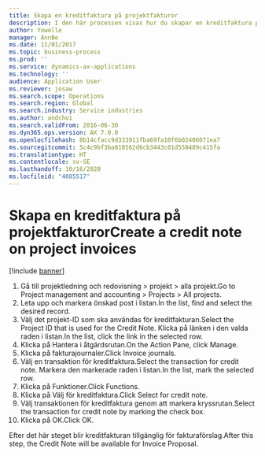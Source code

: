 ```yaml
---
title: Skapa en kreditfaktura på projektfakturor
description: I den här processen visas hur du skapar en kreditfaktura på projektfakturor som har bokförts.
author: Yowelle
manager: AnnBe
ms.date: 11/01/2017
ms.topic: business-process
ms.prod: ''
ms.service: dynamics-ax-applications
ms.technology: ''
audience: Application User
ms.reviewer: josaw
ms.search.scope: Operations
ms.search.region: Global
ms.search.industry: Service industries
ms.author: andchoi
ms.search.validFrom: 2016-06-30
ms.dyn365.ops.version: AX 7.0.0
ms.openlocfilehash: 8b14cfacc9d333911fba69fa10f6b02406071ea7
ms.sourcegitcommit: 5c4c9bf3ba018562d6cb3443c01d550489c415fa
ms.translationtype: HT
ms.contentlocale: sv-SE
ms.lasthandoff: 10/16/2020
ms.locfileid: "4085517"
---
```

# <a name="create-a-credit-note-on-project-invoices"></a><span data-ttu-id="55fef-103">Skapa en kreditfaktura på projektfakturor</span><span class="sxs-lookup"><span data-stu-id="55fef-103">Create a credit note on project invoices</span></span>

[!include [banner](../../includes/banner.md)]

1. <span data-ttu-id="55fef-104">Gå till projektledning och redovisning > projekt > alla projekt.</span><span class="sxs-lookup"><span data-stu-id="55fef-104">Go to Project management and accounting > Projects > All projects.</span></span> 
2. <span data-ttu-id="55fef-105">Leta upp och markera önskad post i listan.</span><span class="sxs-lookup"><span data-stu-id="55fef-105">In the list, find and select the desired record.</span></span> 
3. <span data-ttu-id="55fef-106">Välj det projekt-ID som ska användas för kreditfakturan.</span><span class="sxs-lookup"><span data-stu-id="55fef-106">Select the Project ID that is used for the Credit Note.</span></span> <span data-ttu-id="55fef-107">Klicka på länken i den valda raden i listan.</span><span class="sxs-lookup"><span data-stu-id="55fef-107">In the list, click the link in the selected row.</span></span> 
4. <span data-ttu-id="55fef-108">Klicka på Hantera i åtgärdsrutan.</span><span class="sxs-lookup"><span data-stu-id="55fef-108">On the Action Pane, click Manage.</span></span> 
5. <span data-ttu-id="55fef-109">Klicka på fakturajournaler.</span><span class="sxs-lookup"><span data-stu-id="55fef-109">Click Invoice journals.</span></span> 
6. <span data-ttu-id="55fef-110">Välj en transaktion för kreditfaktura.</span><span class="sxs-lookup"><span data-stu-id="55fef-110">Select the transaction for credit note.</span></span> <span data-ttu-id="55fef-111">Markera den markerade raden i listan.</span><span class="sxs-lookup"><span data-stu-id="55fef-111">In the list, mark the selected row.</span></span> 
7. <span data-ttu-id="55fef-112">Klicka på Funktioner.</span><span class="sxs-lookup"><span data-stu-id="55fef-112">Click Functions.</span></span> 
8. <span data-ttu-id="55fef-113">Klicka på Välj för kreditfaktura.</span><span class="sxs-lookup"><span data-stu-id="55fef-113">Click Select for credit note.</span></span> 
9. <span data-ttu-id="55fef-114">Välj transaktionen för kreditfaktura genom att markera kryssrutan.</span><span class="sxs-lookup"><span data-stu-id="55fef-114">Select the transaction for credit note by marking the check box.</span></span>
10. <span data-ttu-id="55fef-115">Klicka på OK.</span><span class="sxs-lookup"><span data-stu-id="55fef-115">Click OK.</span></span> 

<span data-ttu-id="55fef-116">Efter det här steget blir kreditfakturan tillgänglig för fakturaförslag.</span><span class="sxs-lookup"><span data-stu-id="55fef-116">After this step, the Credit Note will be available for Invoice Proposal.</span></span>
